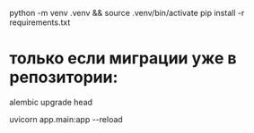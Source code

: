 python -m venv .venv && source .venv/bin/activate
pip install -r requirements.txt

# только если миграции уже в репозитории:
alembic upgrade head

uvicorn app.main:app --reload